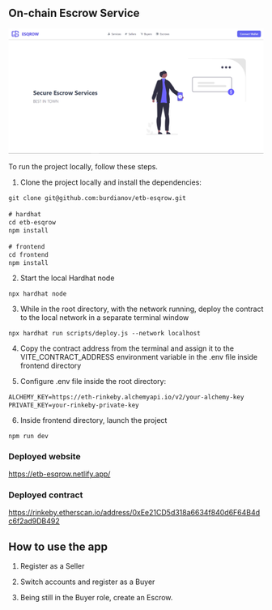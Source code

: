 ## On-chain Escrow Service

![Header](/screenshots/esqrow.png)

To run the project locally, follow these steps.

1. Clone the project locally and install the dependencies:

```
git clone git@github.com:burdianov/etb-esqrow.git

# hardhat
cd etb-esqrow
npm install

# frontend
cd frontend
npm install
```

2. Start the local Hardhat node

```
npx hardhat node
```

3. While in the root directory, with the network running, deploy the contract to the local network in a separate terminal window

```
npx hardhat run scripts/deploy.js --network localhost
```

4. Copy the contract address from the terminal and assign it to the VITE_CONTRACT_ADDRESS environment variable in the .env file inside frontend directory

5. Configure .env file inside the root directory:

```
ALCHEMY_KEY=https://eth-rinkeby.alchemyapi.io/v2/your-alchemy-key
PRIVATE_KEY=your-rinkeby-private-key
```

6. Inside frontend directory, launch the project

```
npm run dev
```

### Deployed website

https://etb-esqrow.netlify.app/

### Deployed contract

https://rinkeby.etherscan.io/address/0xEe21CD5d318a6634f840d6F64B4dc6f2ad9DB492

## How to use the app

1. Register as a Seller

2. Switch accounts and register as a Buyer

3. Being still in the Buyer role, create an Escrow.
